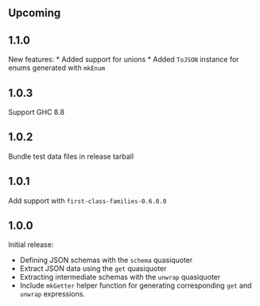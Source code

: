 ## Upcoming

## 1.1.0

New features:
    * Added support for unions
    * Added `ToJSON` instance for enums generated with `mkEnum`

## 1.0.3

Support GHC 8.8

## 1.0.2

Bundle test data files in release tarball

## 1.0.1

Add support with `first-class-families-0.6.0.0`

## 1.0.0

Initial release:

* Defining JSON schemas with the `schema` quasiquoter
* Extract JSON data using the `get` quasiquoter
* Extracting intermediate schemas with the `unwrap` quasiquoter
* Include `mkGetter` helper function for generating corresponding `get` and
  `unwrap` expressions.
